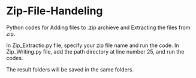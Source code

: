 # Zip-File-Handeling
Python codes for Adding files to .zip archieve and Extracting the files from zip.

In Zip_Extractio.py file, specify your zip file name and run the code.
In Zip_Writing.py file, add the path directory at line number 25, and run the codes. 

The result folders will be saved in the same folders.
